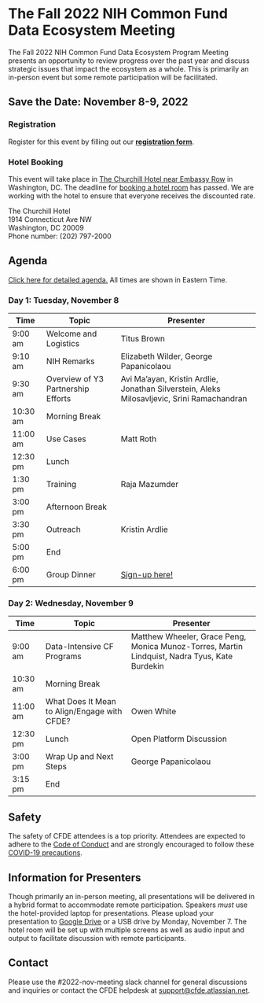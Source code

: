 # The Fall 2022 NIH Common Fund Data Ecosystem Meeting

The Fall 2022 NIH Common Fund Data Ecosystem Program Meeting presents an opportunity to review progress 
over the past year and discuss strategic issues that impact the ecosystem as a whole. This is primarily an in-person event but some remote participation will be facilitated.

## Save the Date: November 8-9, 2022 

### Registration

Register for this event by filling out our **[registration form](https://forms.gle/hD3H5vVMd6Br8dmN7)**.

### Hotel Booking

This event will take place in [The Churchill Hotel near Embassy Row](https://www.thechurchillhotel.com/) in Washington, DC. The deadline for [booking a hotel room](https://be.synxis.com/?adult=1&arrive=2022-11-07&chain=5415&child=0&currency=USD&depart=2022-11-10&hotel=12885&level=hotel&locale=en-US&rate=1047K3&rooms=1) has passed. We are working with the hotel to ensure that everyone receives the discounted rate. 

The Churchill Hotel<br/>
1914 Connecticut Ave NW<br/>
Washington, DC 20009<br/>
Phone number: (202) 797-2000

## Agenda

[Click here for detailed agenda.](https://drive.google.com/drive/folders/1dAMScpSuxkQlyPtjO_djskfR2ReDtVda) All times are shown in Eastern Time.

### Day 1: Tuesday, November 8

| Time | Topic | Presenter |
| --- | --- |  --- |
| 9:00 am | Welcome and Logistics | Titus Brown
| 9:10 am | NIH Remarks | Elizabeth Wilder, George Papanicolaou
| 9:30 am | Overview of Y3 Partnership Efforts | Avi Ma’ayan, Kristin Ardlie, Jonathan Silverstein, Aleks Milosavljevic, Srini Ramachandran
| 10:30 am | Morning Break | |
| 11:00 am | Use Cases | Matt Roth |
| 12:30 pm | Lunch | |
| 1:30 pm | Training | Raja Mazumder |
| 3:00 pm | Afternoon Break | |
| 3:30 pm | Outreach | Kristin Ardlie |
| 5:00 pm | End | |
| 6:00 pm | Group Dinner | [Sign-up here!](https://forms.gle/eg56LViZkUfBWvXv7)| 

### Day 2: Wednesday, November 9

| Time | Topic | Presenter |
| --- | --- | --- |
| 9:00 am | Data-Intensive CF Programs | Matthew Wheeler, Grace Peng, Monica Munoz-Torres, Martin Lindquist, Nadra Tyus, Kate Burdekin| 
| 10:30 am | Morning Break | |
| 11:00 am | What Does It Mean to Align/Engage with CFDE? | Owen White |
| 12:30 pm | Lunch | Open Platform Discussion | Aleks Milosavljevic,  Adam Resnick| 
| 3:00 pm | Wrap Up and Next Steps | George Papanicolaou | 
| 3:15 pm | End | |

## Safety

The safety of CFDE attendees is a top priority. Attendees are expected to adhere to the [Code of Conduct](https://nih-cfde.github.io/2022-nov-meeting/CODEOFCONDUCT/) and are strongly encouraged to follow these [COVID-19 precautions](https://nih-cfde.github.io/2022-nov-meeting/COVID/). 

## Information for Presenters

Though primarily an in-person meeting, all presentations will be delivered in a hybrid format to accommodate remote participation. Speakers _must_ use the hotel-provided laptop for presentations. Please upload your presentation to [Google Drive](https://drive.google.com/drive/folders/1voSQgeraQWCMPc6R_YjlSfhYtC71Cl4t) or a USB drive by Monday, November 7. The hotel room will be set up with multiple screens as well as audio input and output to facilitate discussion with remote participants. 

## Contact

Please use the #2022-nov-meeting slack channel for general discussions and inquiries or contact the CFDE helpdesk at [support@cfde.atlassian.net](mailto:support@cfde.atlassian.net). 
